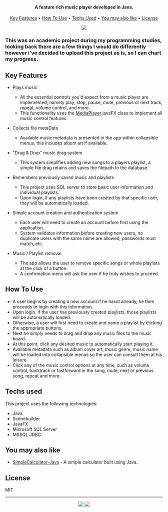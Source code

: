 <h4 align="center">A feature rich music player developed in Java.</h4>

<p align="center">
  <a href="#key-features">Key Features</a> •
  <a href="#how-to-use">How To Use</a> •
  <a href="#Techs-used">Techs Used</a> •
  <a href="#You-may-also-like">You may also like</a> •
  <a href="#license">License</a>
</p>

<p align="center" width="100%">
    <img src="/readmeFiles/fastDemo.apng">
</p>

<h3> This was an academic project during my programming studies, looking back there are a few things I would do differently however i've decided to upload this project as is, so I can chart my progress. </h3>

## Key Features

* Plays music
  - All the essential controls you'd expect from a music player are implemented, namely play, stop, pause, mute, previous or next track, repeat, volume control, and more. 
  - This functionality uses the [MediaPlayer](https://docs.oracle.com/javafx/2/api/javafx/scene/media/MediaPlayer.html) javaFX class to implement all music control features.

* Collects file metaData
  - Available music metadata is presented in the app within collapsible menus, this includes album art if available.

* "Drag & Drop" music drag system
  - This system simplifies adding new songs to a players playlist, a simple file drag retains and saves the filepath to the database.

* Remembers previously saved music and playlists
  - This project uses SQL server to store basic user information and individual playlists.
  - Upon login, if any playlists have been created by that specific user, they will be automatically loaded.

* Simple account creation and authentication system
  - Each user will need to create an account before first using the application.
  - System validates information before creating new users, no duplicate users with the same name are allowed, passwords must match, etc.

* Music / Playlist removal
  - The app allows the user to remove specific songs or whole playlists at the click of a button.
  - A confirmation menu will ask the user if he truly wishes to proceed.

## How To Use

- A user begins by creating a new account if he hasnt already, he then proceeds to login with this information.
- Upon login, if the user has previously created playlists, those playlists will be automatically loaded.
- Otherwise, a user will first need to create and name a playlist by clicking the appropriate buttons.
- Next he simply needs to drag and drop any music files to the music board.
- At this point, click any desired music to automatically start playing it.
- Available metadata such as album cover art, music genre, music name will be loaded into collapsible menus so the user can consult them at his leisure.
- Click any of the music control options at any time, such as volume control, backtrack or fastforward in the song, mute, next or previous song, repeat and more.

## Techs used

This project uses the following technologies:

- Java
- Scenebuilder
- JavaFX
- Microsoft SQL Server
- MSSQL JDBC

## You may also like

- [SimpleCalculator-Java](https://github.com/hpenacho/SimpleCalculator-Java) - A simple calculator built using Java.

## License

MIT

---

<p align="center" width="100%">
  <a href="https://github.com/hpenacho"><img src="https://img.shields.io/badge/GitHub-100000?style=flat&logo=github&logoColor=white"></a> 
  <a href="https://linkedin.com/in/hugopenacho/"><img src="https://img.shields.io/badge/LinkedIn-0077B5?style=flat&logo=linkedin&logoColor=white"></a> 
</p>

